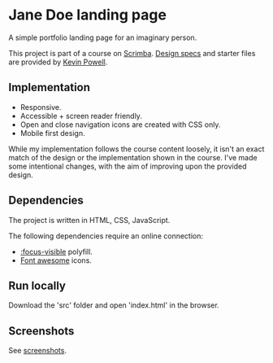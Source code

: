 # Jane Doe landing page

A simple portfolio landing page for an imaginary person.

This project is part of a course on [Scrimba](https://scrimba.com). [Design specs](https://xd.adobe.com/spec/6ebfeb86-6eeb-4b69-77dc-ecf4c4506bcc-188e/) and starter files are provided by [Kevin Powell](https://github.com/kevin-powell).

## Implementation

* Responsive.
* Accessible + screen reader friendly.
* Open and close navigation icons are created with CSS only.
* Mobile first design.

While my implementation follows the course content loosely, it isn't an exact match of the design or the implementation shown in the course. I've made some intentional changes, with the aim of improving upon the provided design.

## Dependencies

The project is written in HTML, CSS, JavaScript.

The following dependencies require an online connection:

* [:focus-visible](https://github.com/WICG/focus-visible) polyfill.
* [Font awesome](https://fontawesome.com/) icons.

## Run locally

Download the 'src' folder and open 'index.html' in the browser.

## Screenshots

See [screenshots](screenshots/).
